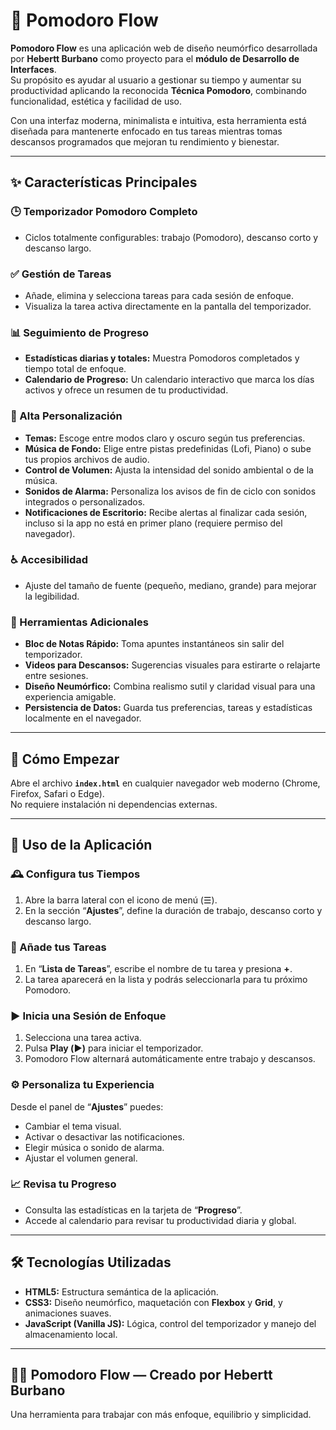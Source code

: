 # 🍅 Pomodoro Flow

**Pomodoro Flow** es una aplicación web de diseño neumórfico desarrollada por **Hebertt Burbano** como proyecto para el **módulo de Desarrollo de Interfaces**.  
Su propósito es ayudar al usuario a gestionar su tiempo y aumentar su productividad aplicando la reconocida **Técnica Pomodoro**, combinando funcionalidad, estética y facilidad de uso.

Con una interfaz moderna, minimalista e intuitiva, esta herramienta está diseñada para mantenerte enfocado en tus tareas mientras tomas descansos programados que mejoran tu rendimiento y bienestar.

---

## ✨ Características Principales

### 🕒 Temporizador Pomodoro Completo
- Ciclos totalmente configurables: trabajo (Pomodoro), descanso corto y descanso largo.

### ✅ Gestión de Tareas
- Añade, elimina y selecciona tareas para cada sesión de enfoque.  
- Visualiza la tarea activa directamente en la pantalla del temporizador.

### 📊 Seguimiento de Progreso
- **Estadísticas diarias y totales:** Muestra Pomodoros completados y tiempo total de enfoque.  
- **Calendario de Progreso:** Un calendario interactivo que marca los días activos y ofrece un resumen de tu productividad.

### 🎨 Alta Personalización
- **Temas:** Escoge entre modos claro y oscuro según tus preferencias.  
- **Música de Fondo:** Elige entre pistas predefinidas (Lofi, Piano) o sube tus propios archivos de audio.  
- **Control de Volumen:** Ajusta la intensidad del sonido ambiental o de la música.  
- **Sonidos de Alarma:** Personaliza los avisos de fin de ciclo con sonidos integrados o personalizados.  
- **Notificaciones de Escritorio:** Recibe alertas al finalizar cada sesión, incluso si la app no está en primer plano (requiere permiso del navegador).

### ♿ Accesibilidad
- Ajuste del tamaño de fuente (pequeño, mediano, grande) para mejorar la legibilidad.

### 🧰 Herramientas Adicionales
- **Bloc de Notas Rápido:** Toma apuntes instantáneos sin salir del temporizador.  
- **Videos para Descansos:** Sugerencias visuales para estirarte o relajarte entre sesiones.  
- **Diseño Neumórfico:** Combina realismo sutil y claridad visual para una experiencia amigable.  
- **Persistencia de Datos:** Guarda tus preferencias, tareas y estadísticas localmente en el navegador.

---

## 🚀 Cómo Empezar

Abre el archivo **`index.html`** en cualquier navegador web moderno (Chrome, Firefox, Safari o Edge).  
No requiere instalación ni dependencias externas.

---

## 🔧 Uso de la Aplicación

### 🕰️ Configura tus Tiempos
1. Abre la barra lateral con el icono de menú (☰).  
2. En la sección “**Ajustes**”, define la duración de trabajo, descanso corto y descanso largo.

### 📝 Añade tus Tareas
1. En “**Lista de Tareas**”, escribe el nombre de tu tarea y presiona **+**.  
2. La tarea aparecerá en la lista y podrás seleccionarla para tu próximo Pomodoro.

### ▶️ Inicia una Sesión de Enfoque
1. Selecciona una tarea activa.  
2. Pulsa **Play (▶️)** para iniciar el temporizador.  
3. Pomodoro Flow alternará automáticamente entre trabajo y descansos.

### ⚙️ Personaliza tu Experiencia
Desde el panel de “**Ajustes**” puedes:  
- Cambiar el tema visual.  
- Activar o desactivar las notificaciones.  
- Elegir música o sonido de alarma.  
- Ajustar el volumen general.

### 📈 Revisa tu Progreso
- Consulta las estadísticas en la tarjeta de “**Progreso**”.  
- Accede al calendario para revisar tu productividad diaria y global.

---

## 🛠️ Tecnologías Utilizadas

- **HTML5:** Estructura semántica de la aplicación.  
- **CSS3:** Diseño neumórfico, maquetación con **Flexbox** y **Grid**, y animaciones suaves.  
- **JavaScript (Vanilla JS):** Lógica, control del temporizador y manejo del almacenamiento local.

---

## 🧘‍♂️ Pomodoro Flow — Creado por Hebertt Burbano  
Una herramienta para trabajar con más enfoque, equilibrio y simplicidad.
```
